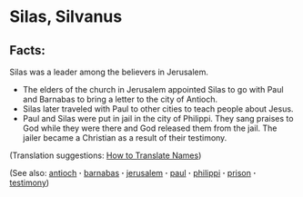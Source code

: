 # Silas, Silvanus #

## Facts: ##

Silas was a leader among the believers in Jerusalem.

 * The elders of the church in Jerusalem appointed Silas to go with Paul and Barnabas to bring a letter to the city of Antioch.
 * Silas later traveled with Paul to other cities to teach people about Jesus.
 * Paul and Silas were put in jail in the city of Philippi. They sang praises to God while they were there and God released them from the jail. The jailer became a Christian as a result of their testimony.

(Translation suggestions: [How to Translate Names](https://git.door43.org/Door43/en-ta-translate-vol1/src/master/content/translate_names.md))

(See also: [antioch](../other/antioch.md) **·** [barnabas](../other/barnabas.md) **·** [jerusalem](../other/jerusalem.md) **·** [paul](../other/paul.md) **·** [philippi](../other/philippi.md) **·** [prison](../other/prison.md) **·** [testimony](../kt/testimony.md))


